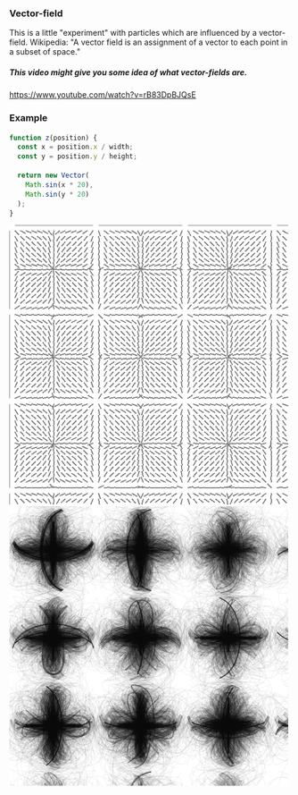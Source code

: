 ### Vector-field

This is a little "experiment" with particles which are influenced by a vector-field. Wikipedia: "A vector field is an assignment of a vector to each point in a subset of space."

##### This video might give you some idea of what vector-fields are.
https://www.youtube.com/watch?v=rB83DpBJQsE

### Example
```js
function z(position) {
  const x = position.x / width;
  const y = position.y / height;

  return new Vector(
    Math.sin(x * 20),
    Math.sin(y * 20)
  );
}
```

![Example 0](example-0.png)
![Example 1](example-1.png)